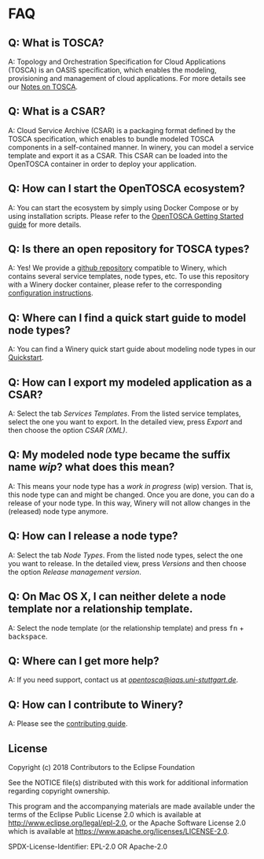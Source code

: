 # FAQ

## Q: What is TOSCA?

A: Topology and Orchestration Specification for Cloud Applications (TOSCA) is an OASIS specification, which enables the modeling, provisioning and management of cloud applications. 
For more details see our [Notes on TOSCA](https://eclipse.github.io/winery/tosca/).

## Q: What is a CSAR?

A: Cloud Service Archive (CSAR) is a packaging format defined by the TOSCA specification, which enables to bundle modeled TOSCA components in a self-contained manner. 
In winery, you can model a service template and export it as a CSAR. 
This CSAR can be loaded into the OpenTOSCA container in order to deploy your application. 

## Q: How can I start the OpenTOSCA ecosystem?

A: You can start the ecosystem by simply using Docker Compose or by using installation scripts. 
Please refer to the [OpenTOSCA Getting Started guide](https://www.opentosca.org/sites/use_opentosca.html) for more details.

## Q: Is there an open repository for TOSCA types?

A: Yes! We provide a [github repository](https://github.com/OpenTOSCA/tosca-definitions-public) compatible to Winery, which contains several service templates, node types, etc. 
To use this repository with a Winery docker container, please refer to the corresponding [configuration instructions](https://github.com/OpenTOSCA/opentosca-docker#how-to-clone-a-private-tosca-definitions-repository-to-be-used-with-winery).

## Q: Where can I find a quick start guide to model node types?

A: You can find a Winery quick start guide about modeling node types in our [Quickstart](quickstart.md).

## Q: How can I export my modeled application as a CSAR?

A: Select the tab *Services Templates*.
From the listed service templates, select the one you want to export. 
In the detailed view, press *Export* and then choose the option *CSAR (XML)*.

## Q: My modeled node type became the suffix name *wip*? what does this mean?

A: This means your node type has a *work in progress* (wip) version. That is, this node type can and might be changed. 
Once you are done, you can do a release of your node type. In this way, Winery will not allow changes in the (released) node type anymore.

## Q: How can I release a node type?

A: Select the tab *Node Types*.
From the listed node types, select the one you want to release. 
In the detailed view, press *Versions* and then choose the option *Release management version*.

## Q: On Mac OS X, I can neither delete a node template nor a relationship template.

A: Select the node template (or the relationship template) and press <kbd>fn</kbd> + <kbd>backspace</kbd>.

## Q: Where can I get more help?

A: If you need support, contact us at *opentosca@iaas.uni-stuttgart.de*.

## Q: How can I contribute to Winery?

A: Please see the [contributing guide](https://github.com/eclipse/winery/blob/master/CONTRIBUTING.md).

## License

Copyright (c) 2018 Contributors to the Eclipse Foundation

See the NOTICE file(s) distributed with this work for additional
information regarding copyright ownership.

This program and the accompanying materials are made available under the
terms of the Eclipse Public License 2.0 which is available at
http://www.eclipse.org/legal/epl-2.0, or the Apache Software License 2.0
which is available at https://www.apache.org/licenses/LICENSE-2.0.

SPDX-License-Identifier: EPL-2.0 OR Apache-2.0
